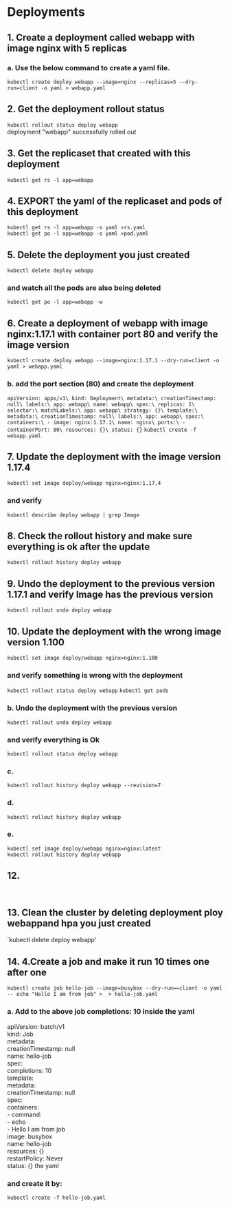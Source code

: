 # Deployments
## 1. Create a deployment called webapp with image nginx with 5 replicas
### a. Use the below command to create a yaml file.
`kubectl create deploy webapp --image=nginx --replicas=5 --dry-run=client -o yaml > webapp.yaml`
## 2. Get the deployment rollout status
`kubectl rollout status deploy webapp`\
deployment "webapp" successfully rolled out
## 3. Get the replicaset that created with this deployment
`kubectl get rs -l app=webapp`
## 4. EXPORT the yaml of the replicaset and pods of this deployment
`kubectl get rs -l app=webapp -o yaml >rs.yaml`\
`kubectl get po -l app=webapp -o yaml >pod.yaml`
## 5. Delete the deployment you just created 
`kubectl delete deploy webapp`
### and watch all the pods are also being deleted
`kubectl get po -l app=webapp -w`
## 6. Create a deployment of webapp with image nginx:1.17.1 with container port 80 and verify the image version
`kubectl create deploy webapp --image=nginx:1.17.1 --dry-run=client -o yaml > webapp.yaml`
### b. add the port section (80) and create the deployment
`apiVersion: apps/v1\
kind: Deployment\
metadata:\
  creationTimestamp: null\
  labels:\
    app: webapp\
  name: webapp\
spec:\
  replicas: 1\
  selector:\
    matchLabels:\
      app: webapp\
  strategy: {}\
  template:\
    metadata:\
      creationTimestamp: null\
      labels:\
        app: webapp\
    spec:\
      containers:\
      - image: nginx:1.17.1\
        name: nginx\
        ports:\
        - containerPort: 80\
        resources: {}\
status: {}`
`kubectl create -f webapp.yaml`
## 7. Update the deployment with the image version 1.17.4
`kubectl set image deploy/webapp nginx=nginx:1.17.4`
###  and verify
`kubectl describe deploy webapp | grep Image`
## 8. Check the rollout history and make sure everything is ok after the update
`kubectl rollout history deploy webapp`
## 9. Undo the deployment to the previous version 1.17.1 and verify Image has the previous version
`kubectl rollout undo deploy webapp`
## 10. Update the deployment with the wrong image version 1.100
`kubectl set image deploy/webapp nginx=nginx:1.100`
### and verify something is wrong with the deployment
`kubectl rollout status deploy webapp`
`kubectl get pods`
### b. Undo the deployment with the previous version 
`kubectl rollout undo deploy webapp`
### and verify everything is Ok
`kubectl rollout status deploy webapp`
### c. 
`kubectl rollout history deploy webapp --revision=7`
### d.
`kubectl rollout history deploy webapp`
### e.
`kubectl set image deploy/webapp nginx=nginx:latest`\
`kubectl rollout history deploy webapp`

## 12.
` `
## 13. Clean the cluster by deleting deployment ploy webappand hpa you just created
`kubectl delete deploy webapp'
## 14. 4.Create a job and make it run 10 times one after one
`kubectl create job hello-job --image=busybox --dry-run==client -o yaml -- echo "Hello I am from job" >  > hello-job.yaml` 
### a. Add to the above job completions: 10 inside the yaml
apiVersion: batch/v1\
kind: Job\
metadata:\
  creationTimestamp: null\
  name: hello-job\
spec:\
  completions: 10\
  template:\
    metadata:\
      creationTimestamp: null\
    spec:\
      containers:\
      - command:\
        - echo\
        - Hello I am from job\
        image: busybox\
        name: hello-job\
        resources: {}\
      restartPolicy: Never\
status: {} the yaml
### and create it by:
`kubectl create -f hello-job.yaml`

